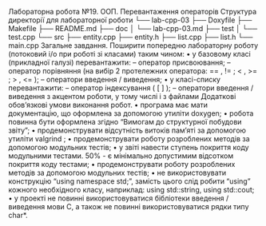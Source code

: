 Лабораторна робота  №19.  ООП. Перевантаження операторів Структура директорії для  лабораторної роботи
└──    lab-cpp-03
├──    Doxyfile
├──    Makefile
├──    README.md
├──    doc
│              └──    lab-cpp-03.md ├──    test
│              └──    test.cpp
└──    src
├──    entity.cpp ├──    entity.h ├──    list.cpp ├──    list.h
└──    main.cpp
Загальне  завдання.
Поширити  попередню  лабораторну  роботу  (потоковий  i/o  при  роботі  зі  класами)  таким чином:
•    у  базовому класі  (прикладної галузі) перевантажити:
–   оператор присвоювання;
–   оператор порівняння (на вибір 2 протележних оператора:  == ,  != ;  < ,  >= ;  > ,  <= );
–   оператори  введення /  виведення;
•    у  класі-списку перевантажити:
–   оператор індексування (  [  ]  );
–   оператори  введення /  виведення з акцентом роботи, у тому числі  і з  файлами
Додаткові обов’язкові  умови виконання робот.
•    програма має мати документацію,  що оформлена за  допомогою утиліти  doxygen;
•    робота повинна бути оформлена згідно “Вимогам до структурної побудови звіту”;
•    продемонструвати відсутність витоків пам’яті  за  допомогою утиліти  valgrind ;
•    продемонструвати роботу розроблених методів за  допомогою модульних тестів;
•    у звіті навести ступень покриття коду модульними тестами.  50% - є мінімально допустимим відсотком покриття коду тестами;
•    продемонструвати роботу розроблених методів за  допомогою модульних тестів;
•    не  використовувати  конструкцію  “using  namespace  std;”,  замість  цього  слід  робити  “using” кожного необхідного класу, наприклад:  using std::string,  using  std::cout;
•    у  проекті  не  повинні  використовуватися бібліотеки введення  /  виведення  мови  C,  а  також не повинні використовуватися рядки типу  char*.
